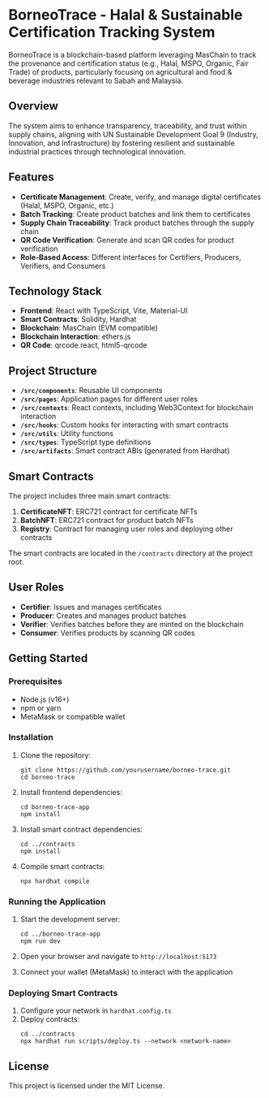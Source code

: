 # BorneoTrace - Halal & Sustainable Certification Tracking System

BorneoTrace is a blockchain-based platform leveraging MasChain to track the provenance and certification status (e.g., Halal, MSPO, Organic, Fair Trade) of products, particularly focusing on agricultural and food & beverage industries relevant to Sabah and Malaysia.

## Overview

The system aims to enhance transparency, traceability, and trust within supply chains, aligning with UN Sustainable Development Goal 9 (Industry, Innovation, and Infrastructure) by fostering resilient and sustainable industrial practices through technological innovation.

## Features

- **Certificate Management**: Create, verify, and manage digital certificates (Halal, MSPO, Organic, etc.)
- **Batch Tracking**: Create product batches and link them to certificates
- **Supply Chain Traceability**: Track product batches through the supply chain
- **QR Code Verification**: Generate and scan QR codes for product verification
- **Role-Based Access**: Different interfaces for Certifiers, Producers, Verifiers, and Consumers

## Technology Stack

- **Frontend**: React with TypeScript, Vite, Material-UI
- **Smart Contracts**: Solidity, Hardhat
- **Blockchain**: MasChain (EVM compatible)
- **Blockchain Interaction**: ethers.js
- **QR Code**: qrcode.react, html5-qrcode

## Project Structure

- **`/src/components`**: Reusable UI components
- **`/src/pages`**: Application pages for different user roles
- **`/src/contexts`**: React contexts, including Web3Context for blockchain interaction
- **`/src/hooks`**: Custom hooks for interacting with smart contracts
- **`/src/utils`**: Utility functions
- **`/src/types`**: TypeScript type definitions
- **`/src/artifacts`**: Smart contract ABIs (generated from Hardhat)

## Smart Contracts

The project includes three main smart contracts:

1. **CertificateNFT**: ERC721 contract for certificate NFTs
2. **BatchNFT**: ERC721 contract for product batch NFTs
3. **Registry**: Contract for managing user roles and deploying other contracts

The smart contracts are located in the `/contracts` directory at the project root.

## User Roles

- **Certifier**: Issues and manages certificates
- **Producer**: Creates and manages product batches
- **Verifier**: Verifies batches before they are minted on the blockchain
- **Consumer**: Verifies products by scanning QR codes

## Getting Started

### Prerequisites

- Node.js (v16+)
- npm or yarn
- MetaMask or compatible wallet

### Installation

1. Clone the repository:

   ```
   git clone https://github.com/yourusername/borneo-trace.git
   cd borneo-trace
   ```

2. Install frontend dependencies:

   ```
   cd borneo-trace-app
   npm install
   ```

3. Install smart contract dependencies:

   ```
   cd ../contracts
   npm install
   ```

4. Compile smart contracts:
   ```
   npx hardhat compile
   ```

### Running the Application

1. Start the development server:

   ```
   cd ../borneo-trace-app
   npm run dev
   ```

2. Open your browser and navigate to `http://localhost:5173`

3. Connect your wallet (MetaMask) to interact with the application

### Deploying Smart Contracts

1. Configure your network in `hardhat.config.ts`
2. Deploy contracts:
   ```
   cd ../contracts
   npx hardhat run scripts/deploy.ts --network <network-name>
   ```

## License

This project is licensed under the MIT License.
